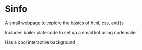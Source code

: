 # Sinfo
A small webpage to explore the basics of html, css, and js

Includes boiler plate code to set up a email bot using nodemailer

Has a cool interactive background
